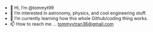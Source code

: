 - 👋 Hi, I’m @tommyt99
- 👀 I’m interested in astronomy, physics, and cool engineering stuff.
- 🌱 I’m currently learning how this whole Github/coding thing works. 
- 📫 How to reach me ... tommyvtran36@gmail.com

<!---
tommyt99/tommyt99 is a ✨ special ✨ repository because its `README.md` (this file) appears on your GitHub profile.
You can click the Preview link to take a look at your changes.
--->
